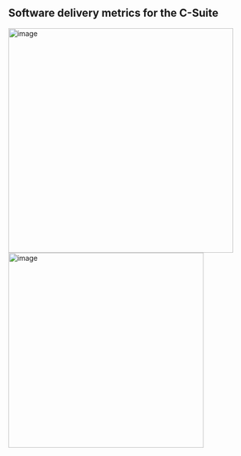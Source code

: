 ## Software delivery metrics for the C-Suite

<img width="449" alt="image" src="https://github.com/AdyKalra/technolgytrends/assets/8856857/80045af9-ef93-40eb-9d7e-ec4a89e9c362">

<img width="390" alt="image" src="https://github.com/AdyKalra/technolgytrends/assets/8856857/f70fc23e-c984-4361-af87-ee5200dbecd9">
